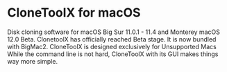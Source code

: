 # CloneToolX for macOS
Disk cloning software for macOS Big Sur 11.0.1 - 11.4 and Monterey macOS 12.0 Beta.
ClonetoolX has officially reached Beta stage.
It is now bundled with BigMac2.
CloneToolX is designed exclusively for Unsupported Macs
While the command line is not hard, CloneToolX with its GUI makes things way more simple.
